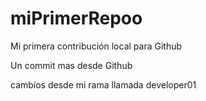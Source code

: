 # miPrimerRepoo

Mi primera contribución local para Github

Un commit mas desde Github

cambios desde mi rama llamada developer01
